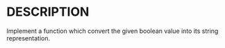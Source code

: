 # DESCRIPTION

Implement a function which convert the given boolean value into its string representation.
